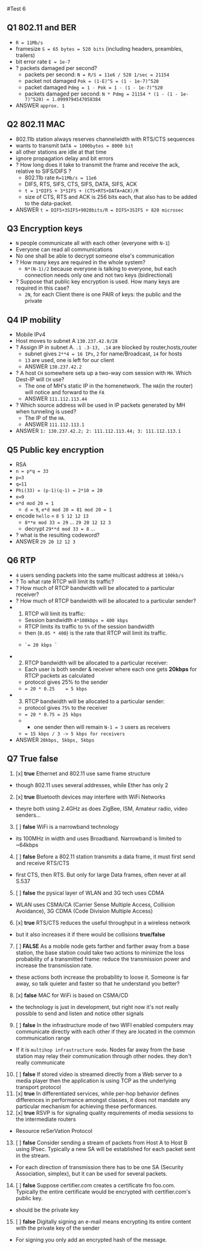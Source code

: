 #Test 6

## Q1 802.11 and BER
- `R = 11Mb/s`
- framesize `S = 65 bytes = 520 bits` (including headers, preambles, trailers)
- bit error rate `E = 1e-7`
- ? packets damaged per second?
  - packets per second: `N = R/S = 11e6 / 520 1/sec = 21154`
  - packet not damaged `Pok = (1-E)^S = (1 - 1e-7)^520`
  - packet damaged `Pdmg = 1 - Pok = 1 - (1 - 1e-7)^520`
  - packets damaged per second: `N * Pdmg = 21154 * (1 - (1 - 1e-7)^520) = 1.0999794547058384`
- ANSWER `approx. 1`

## Q2 802.11 MAC
- 802.11b station always reserves channelwidth with RTS/CTS sequences
- wants to transmit `DATA = 1000bytes = 8000 bit`
- all other stations are idle at that time
- ignore propagation delay and bit errors
- ? How long does it take to transmit the frame and receive the ack, relative to SIFS/DIFS ?
  - 802.11b rate `R=11Mb/s = 11e6`
  - DIFS, RTS, SIFS, CTS, SIFS, DATA, SIFS, ACK
  - `t = 1*DIFS + 3*SIFS + (CTS+RTS+DATA+ACK)/R`
  - size of CTS, RTS and ACK is 256 bits each, that also has to be added to the data-packet.
- ANSWER `t = DIFS+3SIFS+9020bits/R = DIFS+3SIFS + 820 microsec`

## Q3 Encryption keys
- `N` people communicate all with each other (everyone with `N-1`)
- Everyone can read all communications
- No one shall be able to decrypt someone else's communication
- ? How many keys are required in the whole system?
  - `N*(N-1)/2` because everyone is talking to everyone, but each connection needs only one and not two keys (bidirectional)
- ? Suppose that public key encryption is used. How many keys are required in this case?
  - `2N`, for each Client there is one PAIR of keys: the public and the private

## Q4 IP mobility
- Mobile IPv4
- Host moves to subnet A `130.237.42.0/28`
- ? Assign IP in subnet A. `.1 .3-13, .14` are blocked by router,hosts,router
  - subnet gives `2**4 = 16 IPs`, `2` for name/Broadcast, `14` for hosts
  - `13` are used, one is left for our client
  - ANSWER `130.237.42.2`
- ? A host `CH` somewhere sets up a two-way com session with `MH`. Which Dest-IP will `CH` use?
  - The one of MH's static IP in the homenetwork. The `HA`(in the router) will notice and forward to the `FA`
  - ANSWER `111.112.113.44`
- ? Which source address will be used in IP packets generated by MH when tunneling is used?
  - The IP of the `HA`.
  - ANSWER `111.112.113.1`
- ANSWER `1: 130.237.42.2; 2: 111.112.113.44; 3: 111.112.113.1`

## Q5 Public key encryption
- RSA
- `n = p*q = 33`
- `p=3`
- `q=11`
- `Phi(33) = (p-1)(q-1) = 2*10 = 20`
- `e=9`
- `e*d mod 20 = 1`
  - `d = 9`, `e*d mod 20 = 81 mod 20 = 1`
- encode `hello` = `8 5 12 12 13`
  - `8**e mod 33 = 29` ... `29 20 12 12 3`
  - decrypt `29**d mod 33 = 8` ...
- ? what is the resulting codeword?
- ANSWER `29 20 12 12 3` 
  
## Q6 RTP
- `4` users sending packets into the same multicast address at `100kb/s`
- ? To what rate RTCP will limit its traffic?
- ? How much of RTCP bandwidth will be allocated to a particular receiver?
- ? How much of RTCP bandwidth will be allocated to a particular sender?
- 1. RTCP will limit its traffic:		
  -	Session bandwidth `4*100kbps = 400 kbps`		
  -	RTCP limits its traffic to `5%` of the session bandwidth		
  -	then (`0.05 * 400`) is the rate that RTCP will limit its traffic.		
  -		`= 20 kbps `	
- 2. RTCP bandwidth will be allocated to a particular receiver:		
  -	Each user is both sender & receiver where each one gets **20kbps** for RTCP packets as calculated		
  -	protocol gives 25% to the sender		
  - `= 20 * 0.25	= 5 kbps`		
- 3. RTCP bandwidth will be allocated to a particular sender:		
  -	protocol gives `75%` to the receiver		
  -	`= 20 * 0.75 = 25 kbps`	
  -	* one sender then will remain `N-1 = 3` users as receivers		
  -	`= 15 kbps / 3 -> 5 kbps for receivers`
- ANSWER `20kbps, 5kbps, 5kbps`

## Q7 True false
1. [x] **true** Ethernet and 802.11 use same frame structure
  - though 802.11 uses several addresses, while Ether has only 2
2. [x] **true** Bluetooth devices may interfere with WiFi Networks
  - theyre both using 2.4GHz as does ZigBee, ISM, Amateur radio, video senders...
3. [ ] **false** WiFi is a narrowband technology
  - its 100MHz in width and uses Broadband. Narrowband is limited to ~64kbps
4. [ ] **false** Before a 802.11 station transmits a data frame, it must first send and receive RTS/CTS
  - first CTS, then RTS. But only for large Data frames, often never at all S.537
5. [ ] **false** the pysical layer of WLAN and 3G tech uses CDMA
  - WLAN uses CSMA/CA (Carrier Sense Multiple Access, Collision Avoidance), 3G CDMA (Code Division Multiple Access)
6. [x] **true** RTS/CTS reduces the useful throughput in a wireless network
  - but it also increases it if there would be collisions **true/false**
7. [ ] **FALSE** As a mobile node gets farther and farther away from a base station, the base station could take two actions to minimize the loss probability of a transmitted frame: reduce the transmission power and increase the transmission rate.
  - these actions both increase the probability to loose it. Someone is far away, so talk quieter and faster so that he understand you better? 
8. [x] **false** MAC for WiFi is based on CSMA/CD
  - the technology is just in development, but right now it's not really possible to send and listen and notice other signals
9. [ ] **false** In the infrastructure mode of two WIFI enabled computers may communicate directly with each other if they are located in the common communication range
  - If it is `multihop infrastructure mode`. Nodes far away from the base station may relay their communication through other nodes. they don't really communicate
10. [ ] **false** If stored video is streamed directly from a Web server to a media player then the application is using TCP as the underlying transport protocol
11. [x] **true** In differentiated services, while per-hop behavior defines differences in performance amongst classes, it does not mandate any particular mechanism for achieving these performances.
12. [x] **true** RSVP is for signaling quality requirements of media sessions to the intermediate routers
  - Resource reSerVation Protocol
13. [ ] **false** Consider sending a stream of packets from Host A to Host B using IPsec. Typically a new SA will be established for each packet sent in the stream.
  - For each direction of transmission there has to be one SA (Security Association, simplex), but it can be used for several packets.
14. [ ] **false** Suppose certifier.com creates a certificate fro foo.com. Typically the entire certificate would be encrypted with certifier.com's public key.
  - should be the private key
15. [ ] **false** Digitally signing an e-mail means encrypting its entire content with the private key of the sender
  - For signing you only add an encrypted hash of the message.








